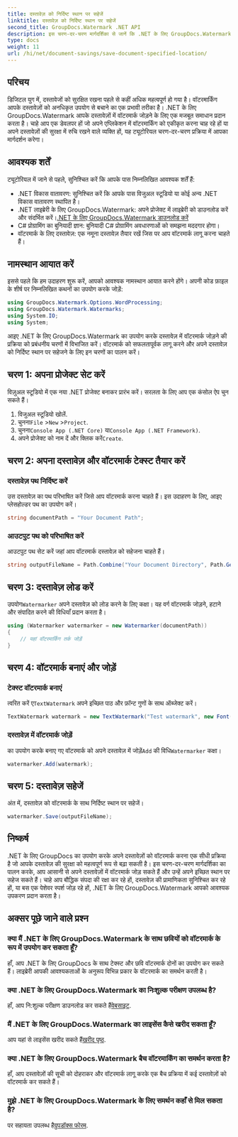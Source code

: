 ```yaml
---
title: दस्तावेज़ को निर्दिष्ट स्थान पर सहेजें
linktitle: दस्तावेज़ को निर्दिष्ट स्थान पर सहेजें
second_title: GroupDocs.Watermark .NET API
description: इस चरण-दर-चरण मार्गदर्शिका से जानें कि .NET के लिए GroupDocs.Watermark का उपयोग करके आसानी से अपने दस्तावेज़ों में वॉटरमार्क कैसे जोड़ें। दस्तावेज़ सुरक्षा बढ़ाएँ.
type: docs
weight: 11
url: /hi/net/document-savings/save-document-specified-location/
---
```

## परिचय
डिजिटल युग में, दस्तावेजों को सुरक्षित रखना पहले से कहीं अधिक महत्वपूर्ण हो गया है। वॉटरमार्किंग आपके दस्तावेज़ों को अनधिकृत उपयोग से बचाने का एक प्रभावी तरीका है। .NET के लिए GroupDocs.Watermark आपके दस्तावेज़ों में वॉटरमार्क जोड़ने के लिए एक मजबूत समाधान प्रदान करता है। चाहे आप एक डेवलपर हों जो अपने एप्लिकेशन में वॉटरमार्किंग को एकीकृत करना चाह रहे हों या अपने दस्तावेज़ों की सुरक्षा में रुचि रखने वाले व्यक्ति हों, यह ट्यूटोरियल चरण-दर-चरण प्रक्रिया में आपका मार्गदर्शन करेगा।
## आवश्यक शर्तें
ट्यूटोरियल में जाने से पहले, सुनिश्चित करें कि आपके पास निम्नलिखित आवश्यक शर्तें हैं:
- .NET विकास वातावरण: सुनिश्चित करें कि आपके पास विजुअल स्टूडियो या कोई अन्य .NET विकास वातावरण स्थापित है।
-  .NET लाइब्रेरी के लिए GroupDocs.Watermark: अपने प्रोजेक्ट में लाइब्रेरी को डाउनलोड करें और संदर्भित करें।[.NET के लिए GroupDocs.Watermark डाउनलोड करें](https://releases.groupdocs.com/Watermark/net/)
- C# प्रोग्रामिंग का बुनियादी ज्ञान: बुनियादी C# प्रोग्रामिंग अवधारणाओं को समझना मददगार होगा।
- वॉटरमार्क के लिए दस्तावेज़: एक नमूना दस्तावेज़ तैयार रखें जिस पर आप वॉटरमार्क लागू करना चाहते हैं।
## नामस्थान आयात करें
इससे पहले कि हम उदाहरण शुरू करें, आपको आवश्यक नामस्थान आयात करने होंगे। अपनी कोड फ़ाइल के शीर्ष पर निम्नलिखित कथनों का उपयोग करके जोड़ें:
```csharp
using GroupDocs.Watermark.Options.WordProcessing;
using GroupDocs.Watermark.Watermarks;
using System.IO;
using System;
```
आइए .NET के लिए GroupDocs.Watermark का उपयोग करके दस्तावेज़ में वॉटरमार्क जोड़ने की प्रक्रिया को प्रबंधनीय चरणों में विभाजित करें। वॉटरमार्क को सफलतापूर्वक लागू करने और अपने दस्तावेज़ को निर्दिष्ट स्थान पर सहेजने के लिए इन चरणों का पालन करें।
## चरण 1: अपना प्रोजेक्ट सेट करें
विज़ुअल स्टूडियो में एक नया .NET प्रोजेक्ट बनाकर प्रारंभ करें। सरलता के लिए आप एक कंसोल ऐप चुन सकते हैं।
1. विजुअल स्टूडियो खोलें.
2.  चुनना`File` >`New` >`Project`.
3.  चुनना`Console App (.NET Core)` या`Console App (.NET Framework)`.
4.  अपने प्रोजेक्ट को नाम दें और क्लिक करें`Create`.

## चरण 2: अपना दस्तावेज़ और वॉटरमार्क टेक्स्ट तैयार करें
### दस्तावेज़ पथ निर्दिष्ट करें
उस दस्तावेज़ का पथ परिभाषित करें जिसे आप वॉटरमार्क करना चाहते हैं। इस उदाहरण के लिए, आइए प्लेसहोल्डर पथ का उपयोग करें।
```csharp
string documentPath = "Your Document Path";
```
### आउटपुट पथ को परिभाषित करें
आउटपुट पथ सेट करें जहां आप वॉटरमार्क दस्तावेज़ को सहेजना चाहते हैं।
```csharp
string outputFileName = Path.Combine("Your Document Directory", Path.GetFileName(documentPath));
```
## चरण 3: दस्तावेज़ लोड करें
 उपयोग`Watermarker` अपने दस्तावेज़ को लोड करने के लिए कक्षा। यह वर्ग वॉटरमार्क जोड़ने, हटाने और संपादित करने की विधियाँ प्रदान करता है।
```csharp
using (Watermarker watermarker = new Watermarker(documentPath))
{
    // यहां वॉटरमार्किंग तर्क जोड़ें
}
```
## चरण 4: वॉटरमार्क बनाएं और जोड़ें

### टेक्स्ट वॉटरमार्क बनाएं
 त्वरित करें ए`TextWatermark` अपने इच्छित पाठ और फ़ॉन्ट गुणों के साथ ऑब्जेक्ट करें।
```csharp
TextWatermark watermark = new TextWatermark("Test watermark", new Font("Arial", 12));
```
### दस्तावेज़ में वॉटरमार्क जोड़ें
 का उपयोग करके बनाए गए वॉटरमार्क को अपने दस्तावेज़ में जोड़ें`Add` की विधि`Watermarker` कक्षा।
```csharp
watermarker.Add(watermark);
```
## चरण 5: दस्तावेज़ सहेजें
अंत में, दस्तावेज़ को वॉटरमार्क के साथ निर्दिष्ट स्थान पर सहेजें।
```csharp
watermarker.Save(outputFileName);
```
## निष्कर्ष
.NET के लिए GroupDocs का उपयोग करके अपने दस्तावेज़ों को वॉटरमार्क करना एक सीधी प्रक्रिया है जो आपके दस्तावेज़ की सुरक्षा को महत्वपूर्ण रूप से बढ़ा सकती है। इस चरण-दर-चरण मार्गदर्शिका का पालन करके, आप आसानी से अपने दस्तावेज़ों में वॉटरमार्क जोड़ सकते हैं और उन्हें अपने इच्छित स्थान पर सहेज सकते हैं। चाहे आप बौद्धिक संपदा की रक्षा कर रहे हों, दस्तावेज़ की प्रामाणिकता सुनिश्चित कर रहे हों, या बस एक पेशेवर स्पर्श जोड़ रहे हों, .NET के लिए GroupDocs.Watermark आपको आवश्यक उपकरण प्रदान करता है।
## अक्सर पूछे जाने वाले प्रश्न
### क्या मैं .NET के लिए GroupDocs.Watermark के साथ छवियों को वॉटरमार्क के रूप में उपयोग कर सकता हूँ?
हाँ, आप .NET के लिए GroupDocs के साथ टेक्स्ट और छवि वॉटरमार्क दोनों का उपयोग कर सकते हैं। लाइब्रेरी आपकी आवश्यकताओं के अनुरूप विभिन्न प्रकार के वॉटरमार्क का समर्थन करती है।
### क्या .NET के लिए GroupDocs.Watermark का निःशुल्क परीक्षण उपलब्ध है?
 हाँ, आप नि:शुल्क परीक्षण डाउनलोड कर सकते हैं[वेबसाइट](https://releases.groupdocs.com/).
### मैं .NET के लिए GroupDocs.Watermark का लाइसेंस कैसे खरीद सकता हूँ?
 आप यहां से लाइसेंस खरीद सकते हैं[खरीद पृष्ठ](https://purchase.groupdocs.com/buy).
### क्या .NET के लिए GroupDocs.Watermark बैच वॉटरमार्किंग का समर्थन करता है?
हाँ, आप दस्तावेज़ों की सूची को दोहराकर और वॉटरमार्क लागू करके एक बैच प्रक्रिया में कई दस्तावेज़ों को वॉटरमार्क कर सकते हैं।
### मुझे .NET के लिए GroupDocs.Watermark के लिए समर्थन कहाँ से मिल सकता है?
 पर सहायता उपलब्ध है[ग्रुपडॉक्स फोरम](https://forum.groupdocs.com/c/watermark/19).